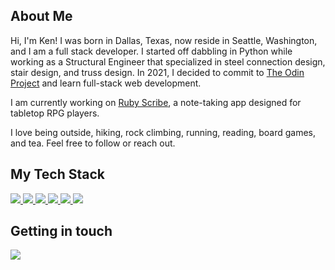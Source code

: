 <!---
## My portfolio
🖥 <a href="">My portfolio website</a> <br />
🤝🏻 <a href="">My LinkedIn profile</a>
--->

## About Me 
Hi, I'm Ken! I was born in Dallas, Texas, now reside in Seattle, Washington, and I am a full stack developer. I started off dabbling in Python while working as a Structural Engineer that specialized in steel connection design, stair design, and truss design. In 2021, I decided to commit to [The Odin Project](https://www.theodinproject.com) and learn full-stack web development.

I am currently working on [Ruby Scribe](https://github.com/mononoken/ruby-scribe), a note-taking app designed for tabletop RPG players.

I love being outside, hiking, rock climbing, running, reading, board games, and tea. Feel free to follow or reach out. 

## My Tech Stack

<a href="https://rubyonrails.org/">
  <img src="https://img.shields.io/badge/Rails-D30001?style=for-the-badge&logo=rubyonrails&logoColor=white" />
</a>

<a href="https://www.ruby-lang.org/">
  <img src="https://img.shields.io/badge/Ruby-CC342D?style=for-the-badge&logo=ruby&logoColor=white" />
</a>

<a href="https://rspec.info/">
  <img src="https://img.shields.io/badge/RSpec-E9573F?style=for-the-badge&logo=rubygems&logoColor=white" />
</a>

<!---
<a href="https://www.typescriptlang.org/">
  <img src="https://img.shields.io/badge/TypeScript-007ACC?style=for-the-badge&logo=typescript&logoColor=white" />
</a>
--->

<a href="https://developer.mozilla.org/en-US/docs/Web/javascript">
  <img src="https://img.shields.io/badge/JavaScript-323330?style=for-the-badge&logo=javascript&logoColor=F7DF1E" />
</a>

<!---
<a href="https://tailwindcss.com/">
  <img src="https://img.shields.io/badge/tailwindcss-%2338B2AC.svg?style=for-the-badge&logo=tailwind-css&logoColor=white" />
</a>
--->

<a href="https://sass-lang.com/">
  <img src="https://img.shields.io/badge/Sass-CC6699?style=for-the-badge&logo=sass&logoColor=white" />
</a>

<a href="https://neovim.io/">
  <img src="https://img.shields.io/badge/Neovim-4f9946?style=for-the-badge&logo=neovim&logoColor=white" />
</a>

## Getting in touch

<a href="mailto:mail@feelsufo.com">
  <img src="https://img.shields.io/badge/Email-6d4aff?style=for-the-badge&logo=protonmail&logoColor=white" />
</a>
